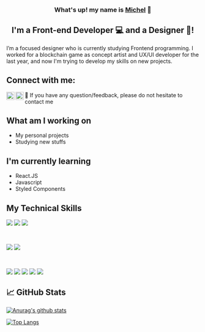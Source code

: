 <h3 align="center">
What's up! my name is <a href="https://www.michelraupp.com/" target="_blank" rel="noreferrer">Michel</a> 👋
</h3>

<h2 align="center">
I'm a Front-end Developer 💻 and a Designer 🎨!
</h2> 

I’m a focused designer who is currently studying Frontend programming. I worked for a blockchain game as concept artist and UX/UI developer for the last year, and now I'm trying to develop my skills on new projects.

## Connect with me:

<a href="https://www.linkedin.com/in/michelraupp/"><img align="left" src="https://raw.githubusercontent.com/yushi1007/yushi1007/main/images/linkedin.svg" alt="Michel Raupp | LinkedIn" width="21px"/></a>
<a href="https://instagram.com/rauppmichel"><img align="left" src="https://raw.githubusercontent.com/yushi1007/yushi1007/main/images/instagram.svg" alt="Michel Raupp | Instagram" width="21px"/></a>
💬 If you have any question/feedback, please do not hesitate to contact me 

## What am I working on

- My personal projects
- Studying new stuffs

## I'm currently learning

- React.JS
- Javascript
- Styled Components  

## My Technical Skills

![](https://img.shields.io/badge/Code-React-informational?style=flat&logo=react&color=61DAFB)
![](https://img.shields.io/badge/Code-JavaScript-informational?style=flat&logo=JavaScript&color=F7DF1E)
![](https://img.shields.io/badge/Code-HTML5-informational?style=flat&logo=HTML5&color=E34F26)

</br>

![](https://img.shields.io/badge/Style-CSS3-informational?style=flat&logo=CSS3&color=1572B6)
![](https://img.shields.io/badge/Style-styled--components-informational?style=flat&logo=styled-components&color=DB7093)


</br>

![](https://img.shields.io/badge/Tools-Photoshop-informational?style=flat&logo=Photoshop&color=61DAFB)
![](https://img.shields.io/badge/Tools-Aseprite-informational?style=flat&logo=Aseprite&color=999999)
![](https://img.shields.io/badge/Tools-Figma-informational?style=flat&logo=Figma&color=F24E1E)
![](https://img.shields.io/badge/Tools-Git-informational?style=flat&logo=Git&color=F05032)
![](https://img.shields.io/badge/Tools-GitHub-informational?style=flat&logo=GitHub&color=181717)

## 📈 GitHub Stats 

[![Anurag's github stats](https://github-readme-stats.vercel.app/api?username=michel-raupp)](https://github.com/michel-raupp)

[![Top Langs](https://github-readme-stats.vercel.app/api/top-langs/?username=michel-raupp&layout=compact)](https://github.com/michel-raupp)


